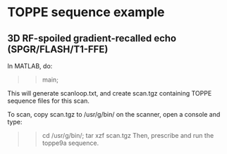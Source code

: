 # TOPPE sequence example 

## 3D RF-spoiled gradient-recalled echo (SPGR/FLASH/T1-FFE)

In MATLAB, do:
>> main;

This will generate scanloop.txt, and create scan.tgz containing TOPPE sequence files for this scan.

To scan, copy scan.tgz to /usr/g/bin/ on the scanner, open a console and type:
>> cd /usr/g/bin/;
>> tar xzf scan.tgz
Then, prescribe and run the toppe9a sequence.


